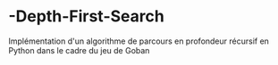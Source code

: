 # -Depth-First-Search
Implémentation d'un algorithme de parcours en profondeur récursif en Python dans le cadre du jeu de Goban
